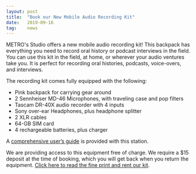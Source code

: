 ```yaml
---
layout: post
title:  "Book our New Mobile Audio Recording Kit"
date:   2019-09-16
tag:	news
---
```

METRO's Studio offers a new mobile audio recording kit! This backpack has everything you need to record oral history or podcast interviews in the field. You can use this kit in the field, at home, or wherever your audio ventures take you. It is perfect for recording oral histories, podcasts, voice-overs, and interviews.

The recording kit comes fully equipped with the following:
- Pink backpack for carrying gear around
- 2 Sennheiser MD-46 Microphones, with traveling case and pop filters
- Tascam DR-40X audio recorder with 4 inputs
- Sony over-ear Headphones, plus headphone splitter
- 2 XLR cables
- 64-GB SIM card
- 4 rechargeable batteries, plus charger

A [comprehensive user’s guide](https://docs.google.com/document/d/1yV-zC_sJcmoanFZeghNilLULvvHHT8xNRjpMhr8fZpE/edit#heading=h.dzwgg22u7byi) is provided with this station.

We are providing access to this equipment free of charge. We require a $15 deposit at the time of booking, which you will get back when you return the equipment. [Click here to read the fine print and rent our kit](https://www.planyo.com/booking.php?calendar=32923&feedback_url=https%3A%2F%2Fwww.planyo.com%2Fbooking.php%3Fcalendar%3D32923&presentation_mode=1&planyo_lang=en&resource_id=152796&mode=resource_desc).
